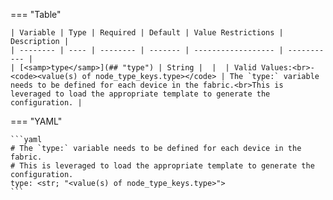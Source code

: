 <!--
  ~ Copyright (c) 2023-2024 Arista Networks, Inc.
  ~ Use of this source code is governed by the Apache License 2.0
  ~ that can be found in the LICENSE file.
  -->
=== "Table"

    | Variable | Type | Required | Default | Value Restrictions | Description |
    | -------- | ---- | -------- | ------- | ------------------ | ----------- |
    | [<samp>type</samp>](## "type") | String |  |  | Valid Values:<br>- <code><value(s) of node_type_keys.type></code> | The `type:` variable needs to be defined for each device in the fabric.<br>This is leveraged to load the appropriate template to generate the configuration. |

=== "YAML"

    ```yaml
    # The `type:` variable needs to be defined for each device in the fabric.
    # This is leveraged to load the appropriate template to generate the configuration.
    type: <str; "<value(s) of node_type_keys.type>">
    ```
